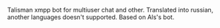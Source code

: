 Talisman xmpp bot for multiuser chat and other.
Translated into russian, another languages doesn't supported.
Based on Als's bot.